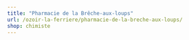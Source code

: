 ```yaml
---
title: "Pharmacie de la Brêche-aux-loups"
url: /ozoir-la-ferriere/pharmacie-de-la-breche-aux-loups/
shop: chimiste
---
```

